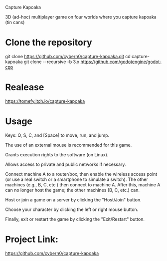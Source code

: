 Capture Kapoaka

3D (ad-hoc) multiplayer game on four worlds where you capture kapoaka (tin cans)


# Clone the repository

git clone https://github.com/cybern0/capture-kapoaka.git
cd capture-kapoaka
git clone --recursive -b 3.x https://github.com/godotengine/godot-cpp

# Realease
https://tomefy.itch.io/capture-kapoaka

# Usage

Keys: Q, S, C, and [Space] to move, run, and jump.

The use of an external mouse is recommended for this game.

Grants execution rights to the software (on Linux).

Allows access to private and public networks if necessary.

Connect machine A to a router/box, then enable the wireless access point (or use a real switch or a smartphone to simulate a switch). The other machines (e.g., B, C, etc.) then connect to machine A. After this, machine A can no longer host the game; the other machines (B, C, etc.) can.

Host or join a game on a server by clicking the "Host/Join" button.

Choose your character by clicking the left or right mouse button.

Finally, exit or restart the game by clicking the "Exit/Restart" button.

# Project Link: 
https://github.com/cybern0/capture-kapoaka
